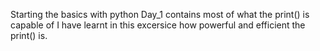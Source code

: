 Starting the basics with python
Day_1 contains most of what the print() is capable of
I have learnt in this excersice how powerful and efficient the print() is.